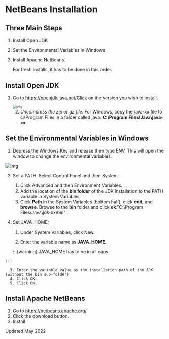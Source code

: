 # NetBeans Installation

## Three Main Steps

1. Install Open JDK

2. Set the Environmental Variables in Windows

3. Install Apache NetBeans. 

   

   For fresh installs, it has to be done in this order.

## Install Open JDK

1. Go to https://openjdk.java.net/Click on the version you wish to install.

   

   <img src="https://lh5.googleusercontent.com/03cmca3Fv8gRQt_9b4KGmNSO8uttXaeD4K57S5jQ0MSe2TKNS9NVP6twbk4_gMp7eoDY2-ByRkvGPiov6BfWqbRZMqCGAQvQV4bnSInns7PrFrmX21_ZUKejHtiGE-kdnTWvyfdC9fBPr22kbA" alt="img" style="zoom:75%;" />



      2. *Uncompress the zip or gz file*. For Windows, copy the java-xx file to c:\\Program Files in a folder called java. **C:\Program Files\Java\java-xx**. 

   

## Set the Environmental Variables in Windows

   1. Depress the Windows Key and release then type ENV. This will open the window to change the environmental variables.

![img](https://lh5.googleusercontent.com/0bjY3gjaNvmxhg74qtGmRbfVDRKwKzAzdop0G3_R2Jt1VFLELBwYGKt5TifNS_vAmTkxLbxfXnl2wShrrgMpSdTtrkOHCqbCREwX5XuPf_uHRGhpkVodI2IwGV2jbIxf14kCpSUc8x2ujV1cgw)

   3. Set a PATH: Select Control Panel and then System.
   
      1. Click Advanced and then Environment Variables.
      2. Add the location of the **bin folder** of the JDK installation to the PATH variable in System Variables.
      3. Click **Path** in the System Variables (bottom half), click **edit**, and **browse**. Browse to the **bin** folder and click **ok**."C:\Program Files\Java\jdk-xx\bin"
   
   4. Set JAVA_HOME:
   
      1. Under System Variables, click New.
      
      2. Enter the variable name as **JAVA_HOME**. 
	
		:::{warning}
		JAVA_HOME has to be in all caps.

   	:::
   	   
   	  3. Enter the variable value as the installation path of the JDK (without the bin sub-folder)
   	  4. Click OK.
   	  5. Click OK.

## Install Apache NetBeans

1. Go to https://netbeans.apache.org/
2. Click the download button.
3. Install


Updated May 2022



